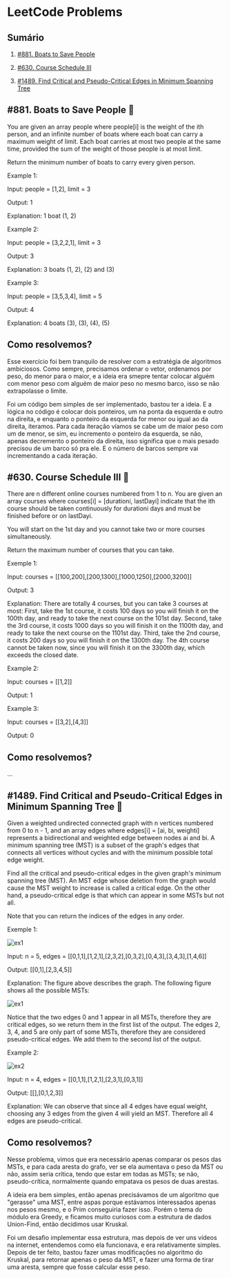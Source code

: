 # LeetCode Problems

## Sumário
1. [#881. Boats to Save People](#881-boats-to-save-people-) 

2. [#630. Course Schedule III](#630-course-schedule-iii-)

3. [#1489. Find Critical and Pseudo-Critical Edges in Minimum Spanning Tree](#1489-find-critical-and-pseudo-critical-edges-in-minimum-spanning-tree-)

## #881. Boats to Save People 🔶
You are given an array people where people[i] is the weight of the ith person, and an infinite number of boats where each boat can carry a maximum weight of limit. Each boat carries at most two people at the same time, provided the sum of the weight of those people is at most limit.

Return the minimum number of boats to carry every given person.

Example 1:

Input: people = [1,2], limit = 3

Output: 1

Explanation: 1 boat (1, 2)

Example 2:

Input: people = [3,2,2,1], limit = 3

Output: 3

Explanation: 3 boats (1, 2), (2) and (3)

Example 3:

Input: people = [3,5,3,4], limit = 5

Output: 4

Explanation: 4 boats (3), (3), (4), (5)

## Como resolvemos?
Esse exercício foi bem tranquilo de resolver com a estratégia de algoritmos ambiciosos. Como sempre, precisamos ordenar o vetor, ordenamos por peso, do menor para o maior, e a ideia era smepre tentar colocar alguém com menor peso com alguém de maior peso no mesmo barco, isso se não extrapolasse o limite.

Foi um código bem simples de ser implementado, bastou ter a ideia. E a lógica no código é colocar dois ponteiros, um na ponta da esquerda e outro na direita, e enquanto o ponteiro da esquerda for menor ou igual ao da direita, iteramos. Para cada iteração víamos se cabe um de maior peso com um de menor, se sim, eu incremento o ponteiro da esquerda, se não, apenas decremento o ponteiro da direita, isso significa que o mais pesado precisou de um barco só pra ele. E o número de barcos sempre vai incrementando a cada iteração.

## #630. Course Schedule III 🔴
There are n different online courses numbered from 1 to n. You are given an array courses where courses[i] = [durationi, lastDayi] indicate that the ith course should be taken continuously for durationi days and must be finished before or on lastDayi.

You will start on the 1st day and you cannot take two or more courses simultaneously.

Return the maximum number of courses that you can take.

Exemple 1:

Input: courses = [[100,200],[200,1300],[1000,1250],[2000,3200]]

Output: 3

Explanation: 
There are totally 4 courses, but you can take 3 courses at most:
First, take the 1st course, it costs 100 days so you will finish it on the 100th day, and ready to take the next course on the 101st day.
Second, take the 3rd course, it costs 1000 days so you will finish it on the 1100th day, and ready to take the next course on the 1101st day. 
Third, take the 2nd course, it costs 200 days so you will finish it on the 1300th day. 
The 4th course cannot be taken now, since you will finish it on the 3300th day, which exceeds the closed date.

Example 2:

Input: courses = [[1,2]]

Output: 1

Example 3:

Input: courses = [[3,2],[4,3]]

Output: 0


## Como resolvemos?
...

## #1489. Find Critical and Pseudo-Critical Edges in Minimum Spanning Tree 🔴

Given a weighted undirected connected graph with n vertices numbered from 0 to n - 1, and an array edges where edges[i] = [ai, bi, weighti] represents a bidirectional and weighted edge between nodes ai and bi. A minimum spanning tree (MST) is a subset of the graph's edges that connects all vertices without cycles and with the minimum possible total edge weight.

Find all the critical and pseudo-critical edges in the given graph's minimum spanning tree (MST). An MST edge whose deletion from the graph would cause the MST weight to increase is called a critical edge. On the other hand, a pseudo-critical edge is that which can appear in some MSTs but not all.

Note that you can return the indices of the edges in any order.

Exemple 1:

![ex1](img/ex1_1.png)

Input: n = 5, edges = [[0,1,1],[1,2,1],[2,3,2],[0,3,2],[0,4,3],[3,4,3],[1,4,6]]

Output: [[0,1],[2,3,4,5]]

Explanation: The figure above describes the graph.
The following figure shows all the possible MSTs:

![ex1](img/ex1_2.png)

Notice that the two edges 0 and 1 appear in all MSTs, therefore they are critical edges, so we return them in the first list of the output.
The edges 2, 3, 4, and 5 are only part of some MSTs, therefore they are considered pseudo-critical edges. We add them to the second list of the output.

Example 2:

![ex2](img/ex_2.png)

Input: n = 4, edges = [[0,1,1],[1,2,1],[2,3,1],[0,3,1]]

Output: [[],[0,1,2,3]]

Explanation: We can observe that since all 4 edges have equal weight, choosing any 3 edges from the given 4 will yield an MST. Therefore all 4 edges are pseudo-critical.


## Como resolvemos?

Nesse problema, vimos que era necessário apenas comparar os pesos das MSTs, e para cada aresta do grafo, ver se ela aumentava o peso da MST ou não, assim seria crítica, tendo que estar em todas as MSTs; se não, pseudo-crítica, normalmente quando empatava os pesos de duas arestas.

A ideia era bem simples, então apenas precisávamos de um algoritmo que "gerasse" uma MST, entre aspas porque estávamos interessados apenas nos pesos mesmo, e o Prim conseguiria fazer isso. Porém o tema do módulo era Greedy, e ficamos muito curiosos com a estrutura de dados Union-Find, então decidimos usar Kruskal.

Foi um desafio implementar essa estrutura, mas depois de ver uns vídeos na internet, entendemos como ela funcionava, e era relativamente simples. Depois de ter feito, bastou fazer umas modificações no algoritmo do Kruskal, para retornar apenas o peso da MST, e fazer uma forma de tirar uma aresta, sempre que fosse calcular esse peso.